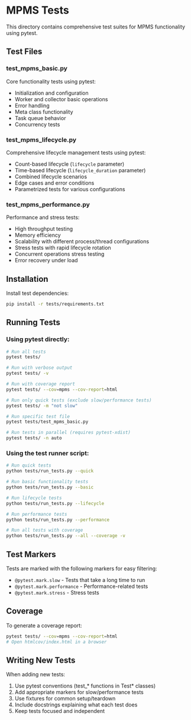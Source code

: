 # MPMS Tests

This directory contains comprehensive test suites for MPMS functionality using pytest.

## Test Files

### test_mpms_basic.py
Core functionality tests using pytest:
- Initialization and configuration
- Worker and collector basic operations
- Error handling
- Meta class functionality
- Task queue behavior
- Concurrency tests

### test_mpms_lifecycle.py
Comprehensive lifecycle management tests using pytest:
- Count-based lifecycle (`lifecycle` parameter)
- Time-based lifecycle (`lifecycle_duration` parameter)
- Combined lifecycle scenarios
- Edge cases and error conditions
- Parametrized tests for various configurations

### test_mpms_performance.py
Performance and stress tests:
- High throughput testing
- Memory efficiency
- Scalability with different process/thread configurations
- Stress tests with rapid lifecycle rotation
- Concurrent operations stress testing
- Error recovery under load

## Installation

Install test dependencies:
```bash
pip install -r tests/requirements.txt
```

## Running Tests

### Using pytest directly:
```bash
# Run all tests
pytest tests/

# Run with verbose output
pytest tests/ -v

# Run with coverage report
pytest tests/ --cov=mpms --cov-report=html

# Run only quick tests (exclude slow/performance tests)
pytest tests/ -m "not slow"

# Run specific test file
pytest tests/test_mpms_basic.py

# Run tests in parallel (requires pytest-xdist)
pytest tests/ -n auto
```

### Using the test runner script:
```bash
# Run quick tests
python tests/run_tests.py --quick

# Run basic functionality tests
python tests/run_tests.py --basic

# Run lifecycle tests
python tests/run_tests.py --lifecycle

# Run performance tests
python tests/run_tests.py --performance

# Run all tests with coverage
python tests/run_tests.py --all --coverage -v
```

## Test Markers

Tests are marked with the following markers for easy filtering:
- `@pytest.mark.slow` - Tests that take a long time to run
- `@pytest.mark.performance` - Performance-related tests
- `@pytest.mark.stress` - Stress tests

## Coverage

To generate a coverage report:
```bash
pytest tests/ --cov=mpms --cov-report=html
# Open htmlcov/index.html in a browser
```

## Writing New Tests

When adding new tests:
1. Use pytest conventions (test_* functions in Test* classes)
2. Add appropriate markers for slow/performance tests
3. Use fixtures for common setup/teardown
4. Include docstrings explaining what each test does
5. Keep tests focused and independent 